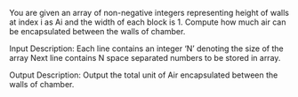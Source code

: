 You are given an array of non-negative integers representing height of walls at index i as Ai and the width of each block is 1. Compute how much air can be encapsulated between the walls of chamber.

 

Input Description:
Each line contains an integer ‘N’ denoting the size of the array Next line contains N space separated numbers to be stored in array.

Output Description:
Output the total unit of Air encapsulated between the walls of chamber.